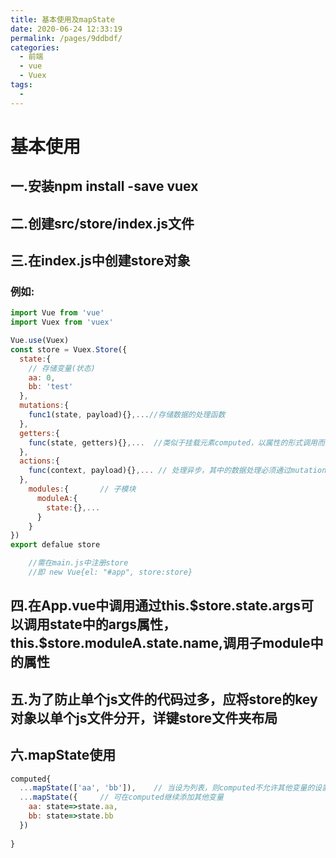 ```yaml
---
title: 基本使用及mapState
date: 2020-06-24 12:33:19
permalink: /pages/9ddbdf/
categories:
  - 前端
  - vue
  - Vuex
tags:
  - 
---
```

# 基本使用

## 一.安装npm install -save vuex

## 二.创建src/store/index.js文件

## 三.在index.js中创建store对象

### 例如:

```javascript
import Vue from 'vue'
import Vuex from 'vuex'

Vue.use(Vuex)
const store = Vuex.Store({
  state:{
    // 存储变量(状态)
    aa: 0,
    bb: 'test'
  },
  mutations:{
    func1(state, payload){},...//存储数据的处理函数
  },
  getters:{
    func(state, getters){},...	//类似于挂载元素computed，以属性的形式调用而非方法，如{{func}}
  },
  actions:{
    func(context, payload){},... // 处理异步，其中的数据处理必须通过mutation即.commit('funcname', payload)
  },
    modules:{		// 子模块
      moduleA:{
        state:{},...
      }
    }
})
export defalue store

    //需在main.js中注册store
    //即 new Vue{el: "#app", store:store}
```

## 四.在App.vue中调用通过this.$store.state.args可以调用state中的args属性，this.\$store.moduleA.state.name,调用子module中的属性



## 五.为了防止单个js文件的代码过多，应将store的key对象以单个js文件分开，详键store文件夹布局

## 六.mapState使用

```js
computed{
  ...mapState(['aa', 'bb']),	// 当设为列表，则computed不允许其他变量的设置
  ...mapState({		// 可在computed继续添加其他变量
    aa: state=>state.aa,
    bb: state=>state.bb
  })
  
}
```

